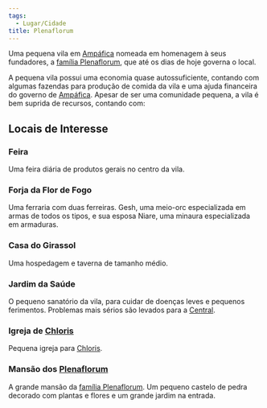 ```yaml
---
tags:
  - Lugar/Cidade
title: Plenaflorum
---
```

Uma pequena vila em [Ampáfica](../index.md) nomeada em homenagem à seus fundadores, a [família Plenaflorum](./Fam%C3%ADlia%20Plenaflorum.md), que até os dias de hoje governa o local.

A pequena vila possui uma economia quase autossuficiente, contando com algumas fazendas para produção de comida da vila e uma ajuda financeira do governo de [Ampáfica](../index.md). Apesar de ser uma comunidade pequena, a vila é bem suprida de recursos, contando com:

## Locais de Interesse
### Feira
Uma feira diária de produtos gerais no centro da vila.

### Forja da Flor de Fogo
Uma ferraria com duas ferreiras. Gesh, uma meio-orc especializada em armas de todos os tipos, e sua esposa Niare, uma minaura especializada em armaduras.

### Casa do Girassol
Uma hospedagem e taverna de tamanho médio.

### Jardim da Saúde
O pequeno sanatório da vila, para cuidar de doenças leves e pequenos ferimentos. Problemas mais sérios são levados para a [Central](../Central/index.md).

### Igreja de [Chloris](../../../../../Personagens/NPCs/Deuses/Menores/Chloris,%20Deusa%20das%20Flores.md)
Pequena igreja para [Chloris](../../../../../Personagens/NPCs/Deuses/Menores/Chloris,%20Deusa%20das%20Flores.md).

### Mansão dos [Plenaflorum](./Fam%C3%ADlia%20Plenaflorum.md)
A grande mansão da [família Plenaflorum](./Fam%C3%ADlia%20Plenaflorum.md). Um pequeno castelo de pedra decorado com plantas e flores e um grande jardim na entrada.
